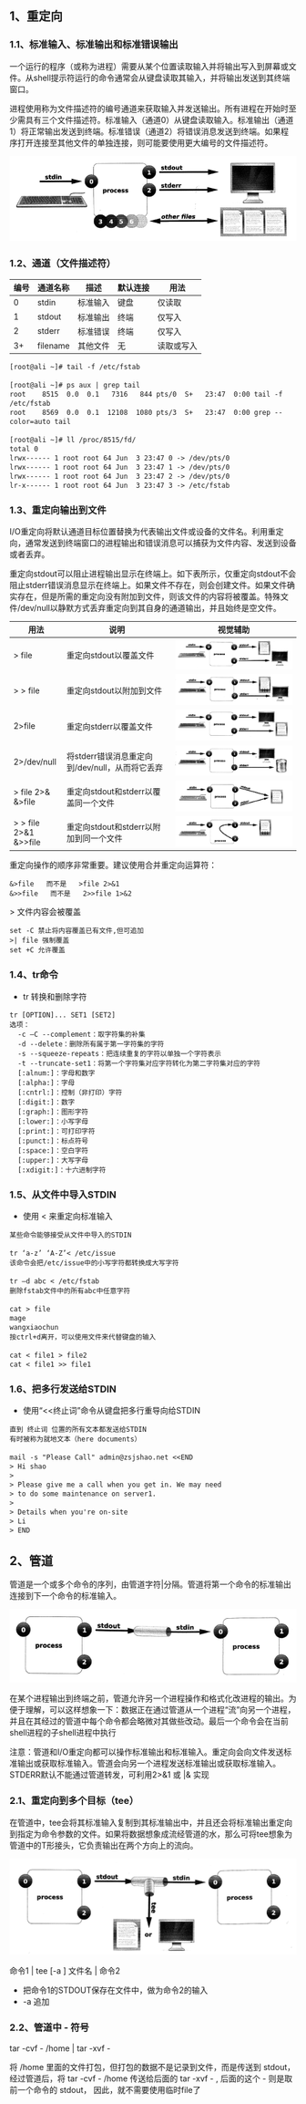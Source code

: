 ## 1、重定向

### 1.1、标准输入、标准输出和标准错误输出

一个运行的程序（或称为进程）需要从某个位置读取输入并将输出写入到屏幕或文件。从shell提示符运行的命令通常会从键盘读取其输入，并将输出发送到其终端窗口。

进程使用称为文件描述符的编号通道来获取输入并发送输出。所有进程在开始时至少需具有三个文件描述符。标准输入（通道0）从键盘读取输入。标准输出（通道1）将正常输出发送到终端。标准错误（通道2）将错误消息发送到终端。如果程序打开连接至其他文件的单独连接，则可能要使用更大编号的文件描述符。

![IO_01](./images/05-IO/IO_01.png)

### 1.2、通道（文件描述符）

| 编号 | 通道名称 | 描述     | 默认连接 | 用法       |
| ---- | -------- | -------- | -------- | ---------- |
| 0    | stdin    | 标准输入 | 键盘     | 仅读取     |
| 1    | stdout   | 标准输出 | 终端     | 仅写入     |
| 2    | stderr   | 标准错误 | 终端     | 仅写入     |
| 3+   | filename | 其他文件 | 无       | 读取或写入 |

```
[root@ali ~]# tail -f /etc/fstab

[root@ali ~]# ps aux | grep tail
root    8515  0.0  0.1   7316   844 pts/0  S+   23:47  0:00 tail -f /etc/fstab
root    8569  0.0  0.1  12108  1080 pts/3  S+   23:47  0:00 grep --color=auto tail

[root@ali ~]# ll /proc/8515/fd/
total 0
lrwx------ 1 root root 64 Jun  3 23:47 0 -> /dev/pts/0
lrwx------ 1 root root 64 Jun  3 23:47 1 -> /dev/pts/0
lrwx------ 1 root root 64 Jun  3 23:47 2 -> /dev/pts/0
lr-x------ 1 root root 64 Jun  3 23:47 3 -> /etc/fstab
```

### 1.3、重定向输出到文件

I/O重定向将默认通道目标位置替换为代表输出文件或设备的文件名。利用重定向，通常发送到终端窗口的进程输出和错误消息可以捕获为文件内容、发送到设备或者丢弃。

重定向stdout可以阻止进程输出显示在终端上。如下表所示，仅重定向stdout不会阻止stderr错误消息显示在终端上。如果文件不存在，则会创建文件。如果文件确实存在，但是所需的重定向没有附加到文件，则该文件的内容将被覆盖。特殊文件/dev/null以静默方式丢弃重定向到其自身的通道输出，并且始终是空文件。

| 用法                        | 说明                                            | 视觉辅助                                            |
| --------------------------- | ----------------------------------------------- | --------------------------------------------------- |
| > file                       | 重定向stdout以覆盖文件                          | ![IO_02](./images/05-IO/IO_02.png) |
| > > file                      | 重定向stdout以附加到文件                        | ![IO_03](./images/05-IO/IO_03.png) |
| 2>file                      | 重定向stderr以覆盖文件                          | ![IO_04](./images/05-IO/IO_04.png) |
| 2>/dev/null                 | 将stderr错误消息重定向到/dev/null，从而将它丢弃 | ![IO_05](./images/05-IO/IO_05.png) |
| > file  2>&  <br />&>file    | 重定向stdout和stderr以覆盖同一个文件            | ![IO_06](./images/05-IO/IO_06.png) |
| > > file  2>&1  <br />&>>file | 重定向stdout和stderr以附加到同一个文件          | ![IO_07](./images/05-IO/IO_07.png) |

重定向操作的顺序非常重要。建议使用合并重定向运算符：

```
&>file   而不是   >file 2>&1
&>>file   而不是   2>>file 1>&2
```

\> 文件内容会被覆盖

```
set -C 禁止将内容覆盖已有文件,但可追加
>| file 强制覆盖
set +C 允许覆盖
```

### 1.4、tr命令

- tr 转换和删除字符

```
tr [OPTION]... SET1 [SET2]
选项：
  -c –C --complement：取字符集的补集
  -d --delete：删除所有属于第一字符集的字符
  -s --squeeze-repeats：把连续重复的字符以单独一个字符表示
  -t --truncate-set1：将第一个字符集对应字符转化为第二字符集对应的字符
  [:alnum:]：字母和数字
  [:alpha:]：字母
  [:cntrl:]：控制（非打印）字符
  [:digit:]：数字
  [:graph:]：图形字符
  [:lower:]：小写字母
  [:print:]：可打印字符
  [:punct:]：标点符号
  [:space:]：空白字符
  [:upper:]：大写字母
  [:xdigit:]：十六进制字符
```

### 1.5、从文件中导入STDIN

- 使用 < 来重定向标准输入

```
某些命令能够接受从文件中导入的STDIN

tr ‘a-z’ ‘A-Z’< /etc/issue
该命令会把/etc/issue中的小写字符都转换成大写字符

tr –d abc < /etc/fstab
删除fstab文件中的所有abc中任意字符

cat > file
mage
wangxiaochun
按ctrl+d离开，可以使用文件来代替键盘的输入

cat < file1 > file2
cat < file1 >> file1
```

### 1.6、把多行发送给STDIN

- 使用“<<终止词”命令从键盘把多行重导向给STDIN

```
直到 终止词 位置的所有文本都发送给STDIN
有时被称为就地文本（here documents）

mail -s "Please Call" admin@zsjshao.net <<END
> Hi shao
>
> Please give me a call when you get in. We may need
> to do some maintenance on server1.
>
> Details when you're on-site
> Li
> END
```

## 2、管道

管道是一个或多个命令的序列，由管道字符|分隔。管道将第一个命令的标准输出连接到下一个命令的标准输入。

![IO_08](./images/05-IO/IO_08.png)

在某个进程输出到终端之前，管道允许另一个进程操作和格式化改进程的输出。为便于理解，可以这样想象一下：数据正在通过管道从一个进程“流”向另一个进程，并且在其经过的管道中每个命令都会略微对其做些改动。最后一个命令会在当前shell进程的子shell进程中执行

注意：管道和I/O重定向都可以操作标准输出和标准输入。重定向会向文件发送标准输出或获取标准输入。管道会向另一个进程发送标准输出或获取标准输入。STDERR默认不能通过管道转发，可利用2>&1 或 |& 实现

### 2.1、重定向到多个目标（tee）

在管道中，tee会将其标准输入复制到其标准输出中，并且还会将标准输出重定向到指定为命令参数的文件。如果将数据想象成流经管道的水，那么可将tee想象为管道中的T形接头，它负责输出在两个方向上的流向。

![IO_09](./images/05-IO/IO_09.png)

命令1 | tee [-a ] 文件名 | 命令2

- 把命令1的STDOUT保存在文件中，做为命令2的输入
- -a 追加

### 2.2、管道中 - 符号

tar -cvf - /home | tar -xvf -

将 /home 里面的文件打包，但打包的数据不是记录到文件，而是传送到 stdout，经过管道后，将 tar -cvf - /home 传送给后面的 tar -xvf - , 后面的这个 - 则是取前一个命令的 stdout，
因此，就不需要使用临时file了

